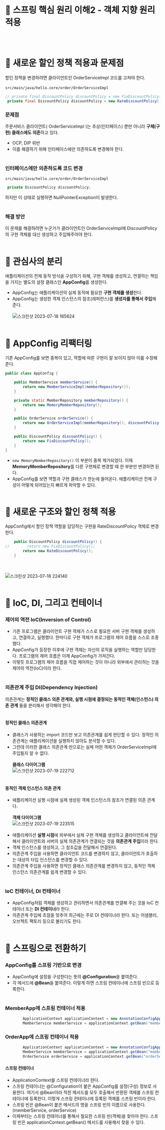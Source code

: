 # 📖 스프링 핵심 원리 이해2 - 객체 지향 원리 적용
<br/><br/>
# 🔎 새로운 할인 정책 적용과 문제점
할인 정책을 변경하려면 클라이언트인 OrderServiceImpl 코드를 고쳐야 한다.<br/><br/>
`src/main/java/hello.core/order/OrderServiceImpl`
```java
// private final DiscountPolicy discountPolicy = new FixDiscountPolicy();
 private final DiscountPolicy discountPolicy = new RateDiscountPolicy();
 ```
### 문제점
주문서비스 클라이언트( OrderServiceImpl )는 추상(인터페이스) 뿐만 아니라 **구체(구현) 클래스에도 의존**하고 있다.<br/>
- OCP, DIP 위반
- 이를 해결하기 위해 인터페이스에만 의존하도록 변경해야 한다.
<br/><br/>
### 인터페이스에만 의존하도록 코드 변경
`src/main/java/hello.core/order/OrderServiceImpl`
```java
 private DiscountPolicy discountPolicy;
```
하지만 이 상태로 실행하면 NullPointerException이 발생한다.<br/><br/>
### 해결 방안
이 문제를 해결하려면 누군가가 클라이언트인 OrderServiceImpl에 DiscountPolicy의 구현 객체를 대신 생성하고 주입해주어야 한다.<br/><br/>
# 🔎 관심사의 분리
애플리케이션의 전체 동작 방식을 구성하기 위해, 구현 객체를 생성하고, 연결하는 책임을 가지는 별도의 설정 클래스인 **AppConfig**를 생성한다.
- AppConfig는 애플리케이션의 실제 동작에 필요한 **구현 객체를 생성**한다.
- AppConfig는 생성한 객체 인스턴스의 참조(레퍼런스)를 **생성자를 통해서 주입**해준다.<br/><br/>
![스크린샷 2023-07-18 165624](https://github.com/jang9205/spring_study/assets/123082616/deb7e898-3a2f-424e-b809-4efc8c311a9f)<br/><br/>
# 🔎 AppConfig 리팩터링
기존 AppConfig를 보면 중복이 있고, 역할에 따른 구현이 잘 보이지 않아 이를 수정해준다.
```java
public class AppConfig {

    public MemberService memberService() {
        return new MemberServiceImpl(memberRepository());
    }

    private static MemberRepository memberRepository() {
        return new MemoryMemberRepository();
    }

    public OrderService orderService() {
        return new OrderServiceImpl(memberRepository(), discountPolicy());
    }

    public DiscountPolicy discountPolicy() {
        return new FixDiscountPolicy();
    }
}
```
- `new MemoryMemberRepository()` 이 부분이 중복 제거되었다. 이제 **MemoryMemberRepository**를 다른 구현체로 변경할 때 한 부분만 변경하면 된다.
- AppConfig를 보면 역할과 구현 클래스가 한눈에 들어온다. 애플리케이션 전체 구성이 어떻게 되어있는지 빠르게 파악할 수 있다.
<br/><br/>
# 🔎 새로운 구조와 할인 정책 적용
AppConfig에서 할인 정책 역할을 담당하는 구현을 RateDiscountPolicy 객체로 변경한다.
```java
    public DiscountPolicy discountPolicy() {
//        return new FixDiscountPolicy();
        return new RateDiscountPolicy();
    }
```
<br/><br/>
![스크린샷 2023-07-18 224140](https://github.com/jang9205/spring_study/assets/123082616/3aa00343-312d-4ff6-be8c-1195b1cd8dc8)<br/><br/>
# 🔎 IoC, DI, 그리고 컨테이너
### 제어의 역전 IoC(Inversion of Control)
- 기존 프로그램은 클라이언트 구현 객체가 스스로 필요한 서버 구현 객체를 생성하고, 연결하고, 실행했다. 한마디로 구현 객체가 프로그램의 제어 흐름을 스스로 조종했다.
- AppConfig가 등장한 이후에 구현 객체는 자신의 로직을 실행하는 역할만 담당한다. 프로그램의 제어 흐름은 이제 AppConfig가 가져간다.
- 이렇듯 프로그램의 제어 흐름을 직접 제어하는 것이 아니라 외부에서 관리하는 것을 제어의 역전(IoC)이라 한다.
<br/><br/>
### 의존관계 주입 DI(Dependency Injection)
의존관계는 **정적인 클래스 의존 관계와, 실행 시점에 결정되는 동적인 객체(인스턴스) 의존 관계** 둘을 분리해서 생각해야 한다.<br/><br/>
#### 정적인 클래스 의존관계
- 클래스가 사용하는 import 코드만 보고 의존관계를 쉽게 판단할 수 있다. 정적인 의존관계는 애플리케이션을 실행하지 않아도 분석할 수 있다.
- 그런데 이러한 클래스 의존관계 만으로는 실제 어떤 객체가 OrderServiceImpl에 주입될지 알 수 없다.
<br/><br/>
**클래스 다이어그램**
<br/>![스크린샷 2023-07-19 222712](https://github.com/jang9205/spring_study/assets/123082616/7baac7c4-d71f-4f01-8d3f-398510c607c1)<br/><br/>
#### 동적인 객체 인스턴스 의존 관계
- 애플리케이션 실행 시점에 실제 생성된 객체 인스턴스의 참조가 연결된 의존 관계다.
<br/><br/>
**객체 다이어그램**
<br/>![스크린샷 2023-07-19 223515](https://github.com/jang9205/spring_study/assets/123082616/b0cf2c74-c64f-402c-8d54-5570a3b3383c)<br/><br/>
- 애플리케이션 **실행 시점**에 외부에서 실제 구현 객체를 생성하고 클라이언트에 전달해서 클라이언트와 서버의 실제 의존관계가 연결되는 것을 **의존관계 주입**이라 한다.
- 객체 인스턴스를 생성하고, 그 참조값을 전달해서 연결된다.
- 의존관계 주입을 사용하면 클라이언트 코드를 변경하지 않고, 클라이언트가 호출하는 대상의 타입 인스턴스를 변경할 수 있다.
- 의존관계 주입을 사용하면 정적인 클래스 의존관계를 변경하지 않고, 동적인 객체 인스턴스 의존관계를 쉽게 변경할 수 있다.
<br/><br/>
### IoC 컨테이너, DI 컨테이너
- AppConfig처럼 객체를 생성하고 관리하면서 의존관계를 연결해 주는 것을 IoC 컨테이너 또는 **DI 컨테이너**라 한다.
- 의존관계 주입에 초점을 맞추어 최근에는 주로 DI 컨테이너라 한다. 또는 어샘블러, 오브젝트 팩토리 등으로 불리기도 한다.
<br/><br/>
# 🔎 스프링으로 전환하기
### AppConfig를 스프링 기반으로 변경
- AppConfig에 설정을 구성한다는 뜻의 **@Configuration**을 붙여준다.
- 각 메서드에 **@Bean**을 붙여준다. 이렇게 하면 스프링 컨테이너에 스프링 빈으로 등록한다.
<br/><br/>
### MemberApp에 스프링 컨테이너 적용
```java
        ApplicationContext applicationContext = new AnnotationConfigApplicationContext(AppConfig.class);
        MemberService memberService = applicationContext.getBean("memberService", MemberService.class);
```
### OrderApp에 스프링 컨테이너 적용
```java
        ApplicationContext applicationContext = new AnnotationConfigApplicationContext(AppConfig.class);
        MemberService memberService = applicationContext.getBean("memberService", MemberService.class);
        OrderService orderService = applicationContext.getBean("orderService", OrderService.class);
```
#### 스프링 컨테이너
- ApplicationContext를 스프링 컨테이너라 한다.
- 스프링 컨테이너는 @Configuration이 붙은 AppConfig를 설정(구성) 정보로 사용한다. 여기서 @Bean이라 적힌 메서드를 모두 호출해서 반환된 객체를 스프링 컨테이너에 등록한다. 이렇게 스프링 컨테이너에 등록된 객체를 스프링 빈이라 한다.
- 스프링 빈은 @Bean이 붙은 메서드의 명을 스프링 빈의 이름으로 사용한다.(memberService, orderService)
- 이제부터는 스프링 컨테이너를 통해서 필요한 스프링 빈(객체)을 찾아야 한다. 스프링 빈은 applicationContext.getBean() 메서드를 사용해서 찾을 수 있다.